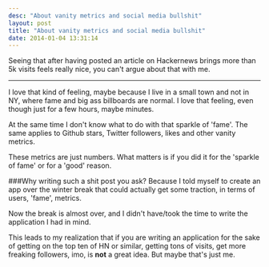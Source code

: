 ```yaml
---
desc: "About vanity metrics and social media bullshit"
layout: post
title: "About vanity metrics and social media bullshit"
date: 2014-01-04 13:31:14
---
```


Seeing that after having posted an article on Hackernews brings more than 5k visits feels really nice, you can't argue about that with me.

___________

I love that kind of feeling, maybe because I live in a small town and not in NY, where fame and big ass billboards are normal.
I love that feeling, even though just for a few hours, maybe minutes.

At the same time I don't know what to do with that sparkle of 'fame'. The same applies to Github stars, Twitter followers, likes and other vanity metrics.

These metrics are just numbers. What matters is if you did it for the 'sparkle of fame' or for a 'good' reason.

###Why writing such a shit post you ask?
Because I told myself to create an app over the winter break that could actually get some traction, in terms of users, 'fame', metrics.

Now the break is almost over, and I didn't have/took the time to write the application I had in mind.

This leads to my realization that if you are writing an application for the sake of getting on the top ten of HN or similar, getting tons of visits, get more freaking followers, imo, is __not__ a great idea. But maybe that's just me.


